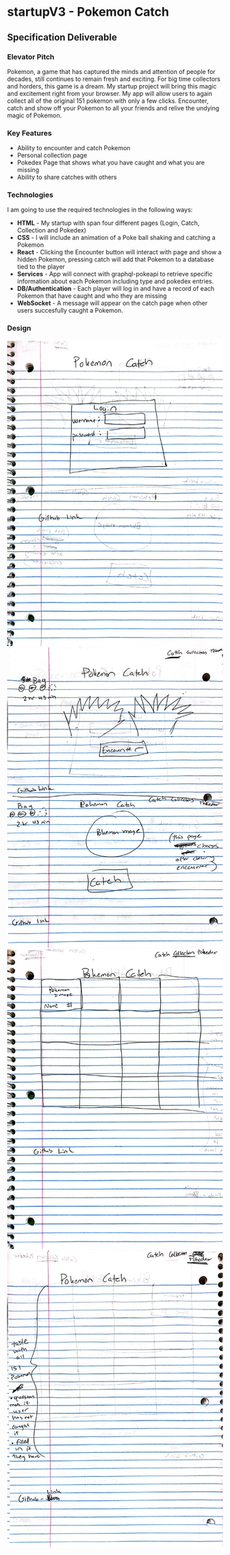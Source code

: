 # startupV3 - Pokemon Catch
## Specification Deliverable

### Elevator Pitch 

Pokemon, a game that has captured the minds and attention of people for decades, still continues to remain fresh and exciting. For big time collectors and horders, this game is a dream. My startup project will bring this magic and excitement right from your browser. My app will allow users to again collect all of the original 151 pokemon with only a few clicks. Encounter, catch and show off your Pokemon to all your friends and relive the undying magic of Pokemon.

### Key Features
- Ability to encounter and catch Pokemon
- Personal collection page
- Pokedex Page that shows what you have caught and what you are missing
- Ability to share catches with others

###
### Technologies

I am going to use the required technologies in the following ways:

- **HTML** - My startup with span four different pages (Login, Catch, Collection and Pokedex)
- **CSS** - I will include an animation of a Poke ball shaking and catching a Pokemon
- **React** - Clicking the Encounter button will interact with page and show a hidden Pokemon, pressing catch will add that Pokemon to a database tied to the player
- **Services** - App will connect with graphql-pokeapi to retrieve specific information about each Pokemon including type and pokedex entries.
- **DB/Authentication** - Each player will log in and have a record of each Pokemon that have caught and who they are missing
- **WebSocket** - A message will appear on the catch page when other users succesfully caught a Pokemon.

### Design

![loginBrainstorm](/images/loginBrainstorm.jpg)
![catchBrainstorm](/images/catchBrainstorm.jpg)
![collectionBrainstorm](/images/collectionBrainstorm.jpg)
![pokedexBrainstorm](/images/pokedexBrainstorm.jpg)




